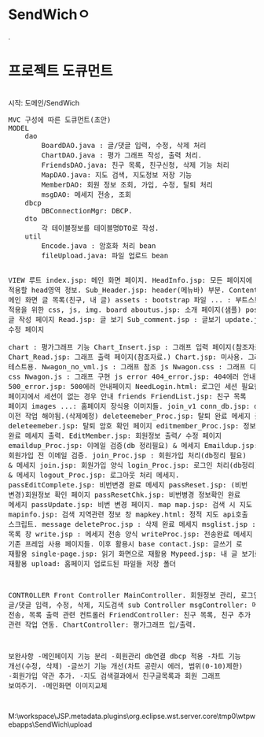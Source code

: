 SendWichㅇ
========
.<br/>
<h1>프로젝트 도큐먼트</h1>
<br/>
시작: 도메인/SendWich
<br/>
<pre>
MVC 구성에 따른 도큐먼트(초안)
MODEL
	dao
		BoardDAO.java : 글/댓글 입력, 수정, 삭제 처리
		ChartDAO.java : 평가 그래프 작성, 출력 처리.
		FriendsDAO.java: 친구 목록, 친구신청, 삭제 기능 처리
		MapDAO.java: 지도 검색, 지도정보 저장 기능
		MemberDAO: 회원 정보 조회, 가입, 수정, 탈퇴 처리
		msgDAO: 메세지 전송, 조회 
	dbcp
		DBConnectionMgr: DBCP.
	dto
		각 테이블정보를 테이블명DTO로 작성. 
	util
		Encode.java : 암호화 처리 bean
		fileUpload.java: 파일 업로드 bean

VIEW
	루트
		index.jsp: 메인 화면 페이지.
		HeadInfo.jsp: 모든 페이지에 적용할 head영역 정보.
		Sub_Header.jsp: header(메뉴바) 부분.
		Content.jsp: 메인 화면 글 목록(친구, 내 글)
	assets : bootstrap 파일
		... : 부트스트랩 적용을 위한 css, js, img.
	board
		aboutus.jsp: 소개 페이지(샘플)
		post.jsp: 글 작성 페이지
		Read.jsp: 글 보기
		Sub_comment.jsp : 글보기
		update.jsp: 글 수정 페이지		
	chart : 평가그래프 기능
		Chart_Insert.jsp : 그래프 입력 페이지(참조자료.)
		Chart_Read.jsp: 그래프 출력 페이지(참조자료.)
		Chart.jsp: 미사용. 그래프 테스트용.
		Nwagon_no_vml.js : 그래프 참조 js
		Nwagon.css : 그래프 디자인 css 
		Nwagon.js : 그래프 구현 js
	error
		404_error.jsp: 404에러 안내페이지
		500_error.jsp: 500에러 안내페이지
		NeedLogin.html: 로그인 세션 필요한 페이지에서 세션이 없는 경우 안내
	friends
		FriendList.jsp: 친구 목록 페이지
	images
		...: 홈페이지 장식용 이미지들.
	join_v1
		conn_db.jsp: dbcp로 이전 작업 해야됨.(삭제예정)
		deleteemeber_Proc.jsp: 탈퇴 완료 메세지 출력
		deleteemeber.jsp: 탈퇴 암호 확인 페이지
		editmember_Proc.jsp: 정보 수정 완료 메세지 출력.
		EditMember.jsp: 회원정보 출력/ 수정 페이지
		emaildup_Proc.jsp: 이메일 검증(db 정리필요) & 메세지
		Emaildup.jsp: 회원가입 전 이메일 검증.
		join_Proc.jsp : 회원가입 처리(db정리 필요) & 메세지
		join.jsp: 회원가입 양식
		login_Proc.jsp: 로그인 처리(db정리) & 메세지 
		logout_Proc.jsp: 로그아웃 처리 메세지.
		passEditComplete.jsp: 비번변경 완료 메세지
		passReset.jsp: (비번 변경)회원정보 확인 페이지
		passResetChk.jsp: 비번병경 정보확인 완료 메세지
		passUpdate.jsp: 비번 변경 페이지.
	map
		map.jsp: 검색 시 지도 창.
		mapinfo.jsp: 검색 지역관련 정보 창
		mapkey.html: 정적 지도 api호출 스크립트. 
	message
		deleteProc.jsp : 삭제 완료 메세지
		msglist.jsp : 쪽지 목록 창
		write.jsp : 메세지 전송 양식
		writeProc.jsp: 전송완료 메세지
	old: 기존 프레임 사용 페이지들. 이후 활용시 base
		contact.jsp: 글쓰기 로 재활용
		single-page.jsp: 읽기 화면으로 재활용
		Mypeed.jsp: 내 글 보기로 재활용
	upload: 홈페이지 업로드된 파일들 저장 폴더
		
CONTROLLER
	Front Controller 
		MainController. 회원정보 관리, 로그인, 글/댓글 입력, 수정, 삭제, 지도검색 
	sub Controller
		msgController: 메세지 전송, 목록 출력 관련 컨트롤러
		FriendController: 친구 목록, 친구 추가 관련 작업 연동.
		ChartController: 평가그래프 입/출력.


보완사항
-메인페이지 기능 분리
-회원관리 db연결 dbcp 적용
-차트 기능 개선(수정, 삭제)
-글쓰기 기능 개선(차트 공란시 에러, 범위(0-10)제한)
-회원가입 약관 추가.
-지도 검색결과에서 친구글목록과 회원 그래프 보여주기.
-메인화면 이미지교체
 
</pre>

M:\workspace\JSP\.metadata\.plugins\org.eclipse.wst.server.core\tmp0\wtpwebapps\SendWich\upload